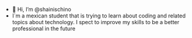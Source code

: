 - 👋 Hi, I’m @shainischino
- I´m a mexican student that is trying to learn about coding and related topics about technology. I spect to improve my skills to be a better professional in the future
<!---
shainischino/shainischino is a ✨ special ✨ repository because its `README.md` (this file) appears on your GitHub profile.
You can click the Preview link to take a look at your changes.
--->
